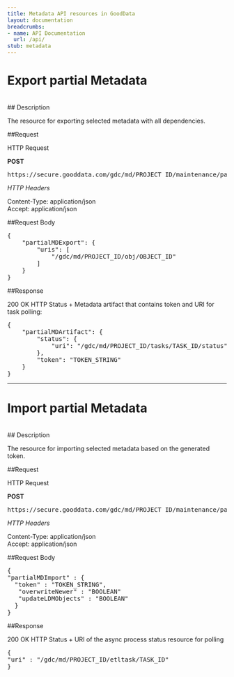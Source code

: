 ```yaml
---
title: Metadata API resources in GoodData
layout: documentation
breadcrumbs:
- name: API Documentation
  url: /api/
stub: metadata
---
```


# Export partial Metadata 
<br />
## Description

The resource for exporting selected metadata with all dependencies.

##Request

HTTP Request

**POST**  
<pre>https://secure.gooddata.com/gdc/md/PROJECT_ID/maintenance/partialmdexport</pre>

_HTTP Headers_

Content-Type: application/json  
Accept: application/json

##Request Body

<pre>
{
    "partialMDExport": {
        "uris": [
            "/gdc/md/PROJECT_ID/obj/OBJECT_ID"
        ]
    }
}
</pre>

##Response

200 OK HTTP Status + Metadata artifact that contains token and URI for task polling:

<pre>
{
    "partialMDArtifact": {
        "status": {
            "uri": "/gdc/md/PROJECT_ID/tasks/TASK_ID/status"
        },
        "token": "TOKEN_STRING"
    }
}
</pre>

-----

# Import partial Metadata
<br />
## Description

The resource for importing selected metadata based on the generated token.

##Request

HTTP Request

**POST**  
<pre>https://secure.gooddata.com/gdc/md/PROJECT_ID/maintenance/partialmdimport</pre>

_HTTP Headers_

Content-Type: application/json  
Accept: application/json

##Request Body

<pre>
{ 
"partialMDImport" : {
  "token" : "TOKEN_STRING",
   "overwriteNewer" : "BOOLEAN"
   "updateLDMObjects" : "BOOLEAN"
  }
}
</pre>

##Response

200 OK HTTP Status + URI of the async process status resource for polling

<pre>
{
"uri" : "/gdc/md/PROJECT_ID/etltask/TASK_ID"
}
</pre>